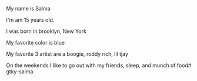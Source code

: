My name is Salma

I'm am 15 years old.

I was born in brooklyn, New York

My favorite color is blue

My favorite 3 artist are a boogie, roddy rich, lil tjay

On the weekends I like to go out with my friends, sleep, and munch of food# gtky-salma
